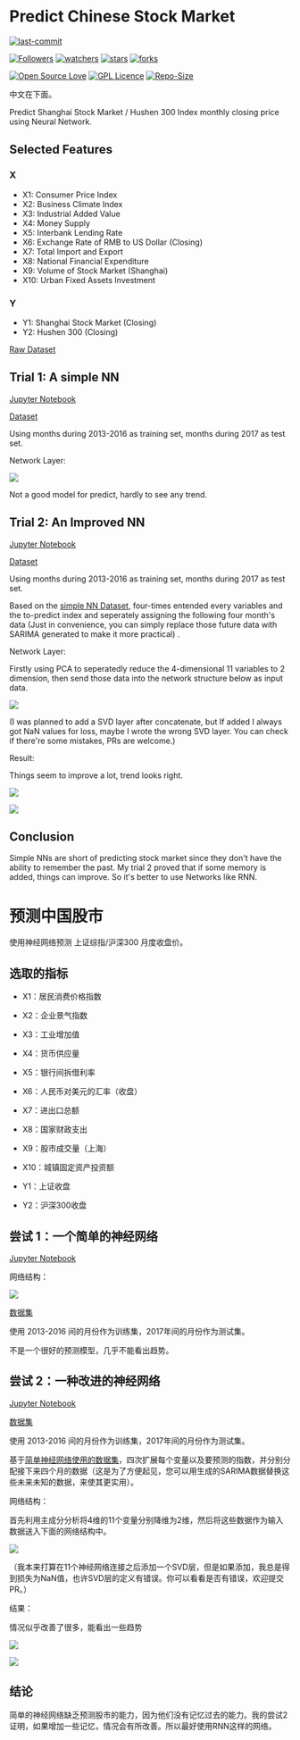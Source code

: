 # Predict Chinese Stock Market

[![last-commit](https://img.shields.io/github/last-commit/HollowMan6/Predict-Chinese-Stock-Market)](../../graphs/commit-activity)

[![Followers](https://img.shields.io/github/followers/HollowMan6?style=social)](https://github.com/HollowMan6?tab=followers)
[![watchers](https://img.shields.io/github/watchers/HollowMan6/Predict-Chinese-Stock-Market?style=social)](../../watchers)
[![stars](https://img.shields.io/github/stars/HollowMan6/Predict-Chinese-Stock-Market?style=social)](../../stargazers)
[![forks](https://img.shields.io/github/forks/HollowMan6/Predict-Chinese-Stock-Market?style=social)](../../network/members)

[![Open Source Love](https://img.shields.io/badge/-%E2%9D%A4%20Open%20Source-Green?style=flat-square&logo=Github&logoColor=white&link=https://hollowman6.github.io/fund.html)](https://hollowman6.github.io/fund.html)
[![GPL Licence](https://img.shields.io/badge/license-GPL-blue)](https://opensource.org/licenses/GPL-3.0/)
[![Repo-Size](https://img.shields.io/github/repo-size/HollowMan6/Predict-Chinese-Stock-Market.svg)](../../archive/master.zip)

中文在下面。

Predict Shanghai Stock Market / Hushen 300 Index monthly closing price using Neural Network.

## Selected Features
### X
- X1: Consumer Price Index
- X2: Business Climate Index
- X3: Industrial Added Value
- X4: Money Supply
- X5: Interbank Lending Rate
- X6: Exchange Rate of RMB to US Dollar (Closing)
- X7: Total Import and Export
- X8: National Financial Expenditure
- X9: Volume of Stock Market (Shanghai)
- X10: Urban Fixed Assets Investment
### Y
- Y1: Shanghai Stock Market (Closing)
- Y2: Hushen 300 (Closing)

[Raw Dataset](Data)

## Trial 1: A simple NN

[Jupyter Notebook](NN/NN.ipynb)

[Dataset](NN/总表.csv)

Using months during 2013-2016 as training set, months during 2017 as test set.

Network Layer:

![](NN/NN.png)

Not a good model for predict, hardly to see any trend.

## Trial 2: An Improved NN

[Jupyter Notebook](Improved-NN/Improved-NN.ipynb)

[Dataset](Improved-NN/总表.csv)

Using months during 2013-2016 as training set, months during 2017 as test set.

Based on the [simple NN Dataset](NN/总表.csv), four-times entended every variables and the to-predict index and seperately assigning the following four month's data (Just in convenience, you can simply replace those future data with SARIMA generated to make it more practical) . 

Network Layer:

Firstly using PCA to seperatedly reduce the 4-dimensional 11 variables to 2 dimension, then send those data into the network structure below as input data.

![](Improved-NN/Improved-NN.png)

(I was planned to add a SVD layer after concatenate, but If added I always got NaN values for loss, maybe I wrote the wrong SVD layer. You can check if there're some mistakes, PRs are welcome.)

Result:

Things seem to improve a lot, trend looks right.

![](Improved-NN/Shanghai-1.png)

![](Improved-NN/Shanghai-2.png)

## Conclusion

Simple NNs are short of predicting stock market since they don't have the ability to remember the past. My trial 2 proved that if some memory is added, things can improve. So it's better to use Networks like RNN. 

# 预测中国股市

使用神经网络预测 上证综指/沪深300 月度收盘价。

## 选取的指标
- X1：居民消费价格指数
- X2：企业景气指数
- X3：工业增加值
- X4：货币供应量
- X5：银行间拆借利率
- X6：人民币对美元的汇率（收盘）
- X7：进出口总额
- X8：国家财政支出
- X9：股市成交量（上海）
- X10：城镇固定资产投资额

- Y1：上证收盘
- Y2：沪深300收盘

## 尝试 1：一个简单的神经网络

[Jupyter Notebook](NN/NN.ipynb)

网络结构：

![](NN/NN.png)

[数据集](NN/总表.csv)

使用 2013-2016 间的月份作为训练集，2017年间的月份作为测试集。

不是一个很好的预测模型，几乎不能看出趋势。

## 尝试 2：一种改进的神经网络

[Jupyter Notebook](Improved-NN/Improved-NN.ipynb)

[数据集](Improved-NN/总表.csv)

使用 2013-2016 间的月份作为训练集，2017年间的月份作为测试集。

基于[简单神经网络使用的数据集](NN/总表.csv)，四次扩展每个变量以及要预测的指数，并分别分配接下来四个月的数据（这是为了方便起见，您可以用生成的SARIMA数据替换这些未来未知的数据，来使其更实用）。

网络结构：

首先利用主成分分析将4维的11个变量分别降维为2维，然后将这些数据作为输入数据送入下面的网络结构中。

![](Improved-NN/Improved-NN.png)

（我本来打算在11个神经网络连接之后添加一个SVD层，但是如果添加，我总是得到损失为NaN值，也许SVD层的定义有错误。你可以看看是否有错误，欢迎提交PR。）

结果：

情况似乎改善了很多，能看出一些趋势

![](Improved-NN/Shanghai-1.png)

![](Improved-NN/Shanghai-2.png)

## 结论

简单的神经网络缺乏预测股市的能力，因为他们没有记忆过去的能力。我的尝试2证明，如果增加一些记忆，情况会有所改善。所以最好使用RNN这样的网络。